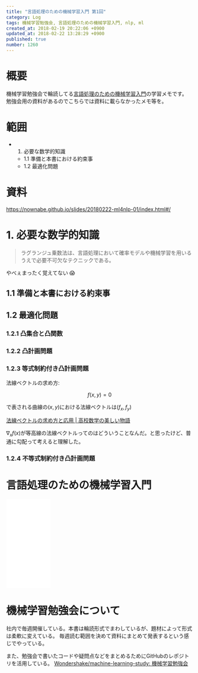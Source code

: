 ```yaml
---
title: "言語処理のための機械学習入門 第1回"
category: Log
tags: 機械学習勉強会, 言語処理のための機械学習入門, nlp, ml
created_at: 2018-02-19 20:22:06 +0900
updated_at: 2018-02-22 13:28:29 +0900
published: true
number: 1260
---
```


# 概要
機械学習勉強会で輪読してる[言語処理のための機械学習入門](http://amzn.to/2BFQSee)の学習メモです。
勉強会用の資料があるのでこちらでは資料に載らなかったメモ等を。

# 範囲
* 1. 必要な数学的知識
    * 1.1 準備と本書における約束事
    * 1.2 最適化問題

# 資料
https://nownabe.github.io/slides/20180222-ml4nlp-01/index.html#/


# 1. 必要な数学的知識

> ラグランジュ乗数法は、言語処理において確率モデルや機械学習を用いるうえで必要不可欠なテクニックである。

やべぇまったく覚えてない :scream:

## 1.1 準備と本書における約束事

## 1.2 最適化問題

### 1.2.1 凸集合と凸関数
### 1.2.2 凸計画問題
### 1.2.3 等式制約付き凸計画問題

法線ベクトルの求め方: 

```math
f(x, y) = 0
```

で表される曲線の$(x, y)$における法線ベクトルは$(f_x, f_y)$

[法線ベクトルの求め方と応用 | 高校数学の美しい物語](https://mathtrain.jp/gradient)

$\nabla_x f(x)$が等高線の法線ベクトルってのはどういうことなんだ。と思ったけど、普通に勾配って考えると理解した。

### 1.2.4 不等式制約付き凸計画問題

# 言語処理のための機械学習入門
<iframe style="width:120px;height:240px;" marginwidth="0" marginheight="0" scrolling="no" frameborder="0" src="//rcm-fe.amazon-adsystem.com/e/cm?lt1=_blank&bc1=000000&IS2=1&bg1=FFFFFF&fc1=000000&lc1=0000FF&t=nownabe0c-22&o=9&p=8&l=as4&m=amazon&f=ifr&ref=as_ss_li_til&asins=4339027510&linkId=1c6291b86381f20d113796257356ef1b"></iframe>

# 機械学習勉強会について
社内で毎週開催している。本書は輪読形式でまわしているが、題材によって形式は柔軟に変えている。
毎週読む範囲を決めて資料にまとめて発表するという感じでやっている。

また、勉強会で書いたコードや疑問点などをまとめるためにGitHubのレポジトリを活用している。
[Wondershake/machine-learning-study: 機械学習勉強会](https://github.com/Wondershake/machine-learning-study)

```math
```
